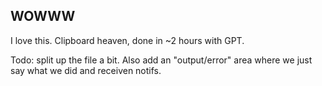 ## WOWWW

I love this. Clipboard heaven, done in ~2 hours with GPT. 

Todo: split up the file a bit.
Also add an "output/error" area where we just say what we did and receiven notifs.